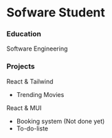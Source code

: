 #  Sofware Student

### Education
Software Engineering

### Projects
React & Tailwind
- Trending Movies

React & MUI
- Booking system (Not done yet)
- To-do-liste

